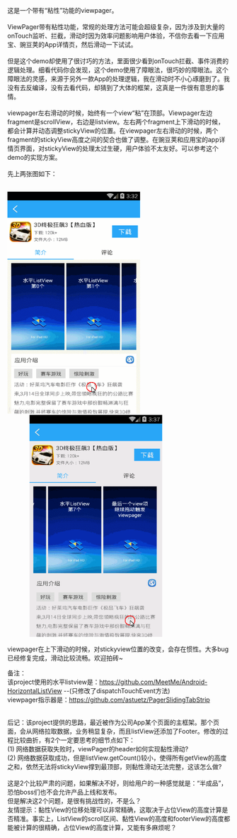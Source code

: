 这是一个带有“粘性”功能的viewpager。<br/><br/>
ViewPager带有粘性功能，常规的处理方法可能会超级复杂，因为涉及到大量的onTouch监听、拦截，滑动时因为效率问题影响用户体验，不信你去看一下应用宝、豌豆荚的App详情页，然后滑动一下试试。<br><br>
但是这个demo却使用了很讨巧的方法，里面很少看到onTouch拦截、事件消费的逻辑处理。细看代码你会发现，这个demo使用了障眼法，很巧妙的障眼法。这个障眼法的灵感，来源于另外一款App的处理逻辑，我在滑动时不小心琢磨到了。我没有去反编译，没有去看代码，却猜到了大体的框架，这真是一件很有意思的事情。<br><br>
viewpager左右滑动的时候，始终有一个view“粘”在顶部。Viewpager左边fragment是scrollView，右边是listview。左右两个fragment上下滑动的时候，都会计算并动态调整stickyView的位置。在viewpager左右滑动的时候，两个fragment的stickyView高度之间的契合也做了调整。在豌豆荚和应用宝的app详情页界面，对stickyView的处理太过生硬，用户体验不太友好。可以参考这个demo的实现方案。<br><br>
先上两张图如下：<br><br>
<td>
  <img src="gif01.gif" width="300" height="500" />
  <img src="gif02.gif" width="300" height="500" style="margin-left:50px" />
</td>

viewpager在上下滑动的时候，对stickyview位置的改变，会存在惯性。大多bug已经修复完成，滑动比较流畅。欢迎拍砖~<br>

备注：<br>
该project使用的水平listview是：https://github.com/MeetMe/Android-HorizontalListView --(只修改了dispatchTouchEvent方法)<br>
viewpager指示器是：https://github.com/astuetz/PagerSlidingTabStrip<br><br>

后记：该project提供的思路，最近被作为公司App某个页面的主框架。那个页面，会从网络拉取数据，业务稍显复杂，而且listView还添加了Footer。修改的过程比较曲折，有2个一定要思考的细节点如下：<br>
(1) 网络数据获取失败时，viewPager的header如何实现黏性滑动?<br>
(2) 网络数据获取成功，但是listView.getCount()较小，使得所有getView的高度之和，依然无法将stickyView撑到最顶部，则黏性滑动无法完整，这该怎么做?<br><br>
这是2个比较严肃的问题，如果解决不好，则给用户的一种感觉就是：“半成品”，恐怕boss们也不会允许产品上线和发布。<br>
但是解决这2个问题，是很有挑战性的，不是么？<br>
友情提示：黏性View的位移处理可以非常精确，这取决于占位View的高度计算是否精准。事实上，ListView的scroll区间、黏性View的高度和footerView的高度都能被计算的很精确，占位View的高度计算，又能有多麻烦呢？


